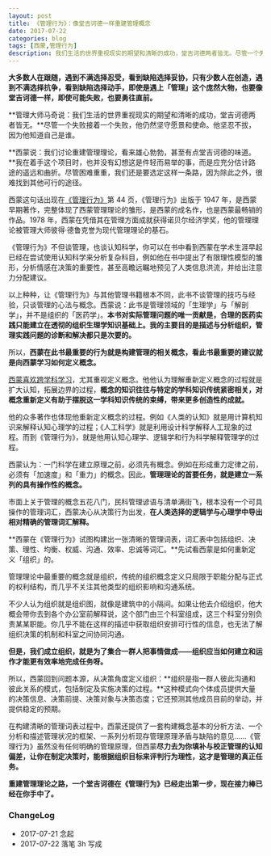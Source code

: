```yaml
---
layout: post
title: 《管理行为》：像堂吉诃德一样重建管理概念
date: 2017-07-22
categories: blog
tags: [西蒙,管理行为]
description: 我们生活的世界重视现实的期望和清晰的成功，堂吉诃德两者皆无。尽管一个失败接着一个失败，他仍然坚守愿景和使命。他坚忍不拔，因为他知道自己是谁。
---
```


**大多数人在跟随，遇到不满选择忍受，看到缺陷选择妥协，只有少数人在创造，遇到不满选择抗争，看到缺陷选择动手，即使是遇上「管理」这个庞然大物，也要像堂吉诃德一样，即使可能失败，也要勇往直前。**

**管理大师马奇说：我们生活的世界重视现实的期望和清晰的成功，堂吉诃德两者皆无。**尽管一个失败接着一个失败，他仍然坚守愿景和使命。他坚忍不拔，因为他知道自己是谁。

**西蒙说：我们讨论重建管理理论，看来雄心勃勃，甚至有点堂吉诃德的味道。**我在着手这个项目时，也并没有幻想这是件轻而易举的事，而是应充分估计路途的遥远和曲折。尽管困难重重，我们还是要选定这样一条路，因为除此之外，很难找到其他可行的途径。

西蒙这句话出现在[《管理行为》](https://book.douban.com/subject/1083277/)第 44 页，《管理行为》出版于 1947 年，是西蒙早期著作，完整体现了西蒙管理理论的雏形，是西蒙的成名作，也是西蒙最畅销的作品。1978 年，西蒙在凭借其在管理方面成就获得诺贝尔经济学奖，他的管理理论被管理大师彼得·德鲁克誉为现代管理理论的基石。

《管理行为》不但谈管理，也谈认知科学，你可以在书中看到西蒙在学术生涯早起已经在尝试使用认知科学来分析复杂科目，例如他在书中提出了有限理性模型的雏形，分析情感在决策的重要性，甚至高瞻远瞩地预见了人类信息洪流，并给出注意力分配建议。

以上种种，让《管理行为》与其他管理书籍根本不同，此书不谈管理的技巧与经验，只谈管理的心法与概念。西蒙说：此书是管理领域的「生理学」与「解剖学」，并不是组织的「医药学」。**本书对实际管理问题的唯一贡献是，合理的医药实践只能建立在透彻的组织生理学知识基础上。我的主要目的是描述与分析组织，管理实践问题的诊断和解决都只是次要的。**

所以，**西蒙在此书最重要的行为就是构建管理的相关概念，看此书最重要的建议就是向西蒙学习如何定义概念。**

[西蒙喜欢跨学科学习](http://www.cnfeat.com/blog/2017/05/30/InterdisciplinaryLearning/)，尤其重视定义概念。他他认为理解重新定义概念的过程就是扩大认知，拓展边界的过程，**概念的知识往往与特定的学科知识传统紧密相关，对概念重新定义有助于摆脱这一学科知识传统的束缚，带来更多创造性的成就。**

他的众多著作也体现他重新定义概念的过程。例如《人类的认知》就是用计算机知识来解释认知心理学的过程；《人工科学》就是利用设计科学解释人工现象的过程。而到《管理行为》，就是他用认知心理学、逻辑学和行为科学解释管理学的过程。

西蒙认为：一门科学在建立原理之前，必须先有概念。例如在形成重力定律之前，必须有「加速度」和「重力」的概念。因此，**管理理论的首要任务，就是建立一系列的具有操作性的概念。**

市面上关于管理的概念五花八门，民科管理谚语与清单满街飞，根本没有一个可具操作的管理词汇，西蒙决心从决策行为出发，**在人类选择的逻辑学与心理学中导出相对精确的管理词汇解释。**

**西蒙在《管理行为》试图构建出一张清晰的管理词表，词汇表中包括组织、决策、理性、均衡、权威、沟通、效率、忠诚等词汇。**先试看西蒙是如何重新定义「组织」的。

管理理论中最重要的概念就是组织，传统的组织概念定义只局限于职能分配与正式的权利结构，而几乎不关注其他类型的组织影响和沟通系统。

不少人认为组织就是组织图，就像是建筑中的小隔间。如果让他去介绍组织，他大概会带你去到各个办公室前解释说，这个部门由三个科室组成，这三个科室分别负责某某职能。你几乎不能在这样的描述中获取组织安排可行性的信息，也无法了解组织决策的机制和科室之间协同沟通。

**但是，我们成立组织，就是为了集合一群人把事情做成——组织应当如何建立和运作才能更有效率地完成任务呀。**

所以，西蒙回到问题本源，从决策角度定义组织：**组织是指一群人彼此沟通和彼此关系的模式，包括制定及实施决策的过程。**这种模式向个体成员提供大量的决策信息、决策前提、决策对象与决策态度；它还预测其他成员目前的举动，并提供稳定的预期。

在构建清晰的管理词表过程中，西蒙还提供了一套构建概念基本的分析方法、一个分析和描述管理状况的框架、一系列分析现存管理原理矛盾与缺陷的意见……《管理行为》虽然没有任何明确的管理原理，但西蒙**尽力去为你填补与校正管理的认知偏差，让你在制定决策时，能根据组织目标来评判行为理性，这才是管理的真正任务。**

**重建管理理论之路，一个堂吉诃德在《管理行为》已经走出第一步，现在接力棒已经在你手中了。**

### ChangeLog

* 2017-07-21 念起
* 2017-07-22 落笔 3h 写成

